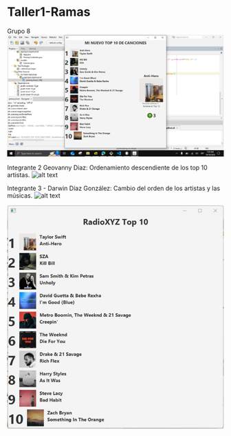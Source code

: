 # Taller1-Ramas
Grupo 8
![Cambio de título](<Screenshot (282).png>)


Integrante 2 Geovanny Diaz: Ordenamiento descendiente de los top 10 artistas.
![alt text](image.png)

Integrante 3 - Darwin Díaz González: Cambio del orden de los artistas y las músicas.
![alt text](<Res - DS.png>)


![Artistas y músicas](<Res - Des.png>)


